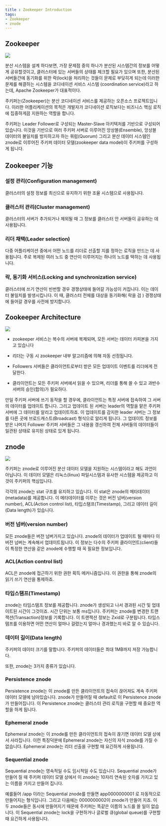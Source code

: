 ```yaml
---
title : Zookeeper Introduction
tags:
- Zookeeper
- znode
---
```


## Zookeeper

![](https://user-images.githubusercontent.com/44635266/66716447-b4ae9480-ee08-11e9-95f5-53f2e4cffdb5.png)

분산 시스템을 설계 하다보면, 가장 문제점 중의 하나가 분산된 시스템간의 정보를 어떻게 공유할것이고, 클러스터에 있는 서버들의 상태를 체크할 필요가 있으며 또한, 분산된 서버들간에 동기화를 위한 락(lock)을 처리하는 것들이 문제로 부딪히게 되는데 이러한 문제를 해결하는 시스템을 코디네이션 서비스 시스템 (coordination service)라고 하는데, Apache Zookeeper가 대표적이다.

주키퍼는(Zookeeper)는 분산 코디네이션 서비스를 제공하는 오픈소스 프로젝트입니다. 이러한 어플리케이션의 목적은 개발자가 코디네이션 로직보다는 비즈니스 핵심 로직에 집중하게끔 지원하는 역할을 합니다.

주키퍼는 Leader Follower로 구성되는 Master-Slave 아키텍처를 기반으로 구성되어 있습니다. 이것을 기반으로 여러 주키퍼 서버로 이루어진 앙상블(Ensemble), 앙상블 데이터의 불일치를 방지하고자 하는 쿼럼(Quorum) 그리고 분산 데이터 시스템인 znode로 이루어진 주키퍼 데이터 모델(zookeeper data model)이 주키퍼를 구성하게 됩니다.

## Zookeeper 기능

### 설정 관리(Configuration management)

클러스터의 설정 정보를 최신으로 유지하기 위한 조율 시스템으로 사용됩니다.

### 클러스터 관리(Cluster management)

클러스터의 서버가 추가되거나 제외될 때 그 정보를 클러스터 안 서버들이 공유하는 데 사용됩니다.

### 리더 채택(Leader selection)

다중 어플리케이션 중에서 어떤 노드를 리더로 선출할 지를 정하는 로직을 만드는 데 사용됩니다. 주로 복제된 여러 노드 중 연산이 이루어지는 하나의 노드를 택하는 데 사용됩니다.

### 락, 동기화 서비스(Locking and synchronization service) 

클러스터에 쓰기 연산이 빈번할 경우 경쟁상태에 들어갈 가능성이 커집니다. 이는 데이터 불일치를 발생시킵니다. 이 때, 클러스터 전체를 대상을 동기화해( 락을 검 ) 경쟁상태에 들어갈 경우를 사전에 방지합니다.

## Zookeeper Architecture

![](https://user-images.githubusercontent.com/44635266/66716557-e542fe00-ee09-11e9-91bd-492b996bfde0.png)

* zookeeper 서비스는 복수의 서버에 복제되며, 모든 서버는 데이터 카피본을 가지고 있습니다

* 리더는 구동 시 zookeeper 내부 알고리즘에 의해 자동 선정됩니다.

* Followers 서버들은 클라이언트로부터 받은 모든 업데이트 이벤트를 리더에게 전달한다.

* 클라이언트는 모든 주키퍼 서버에서 읽을 수 있으며, 리더를 통해 쓸 수 있고 과반수 서버의 승인(합의)가 필요하다.

만일 주키퍼 서버에 쓰기 동작을 할 경우에, 클라이언트는 특정 서버에 접속하여 그 서버의 데이터를 업데이트 합니다. 그리고 업데이트 된 서버는 leader의 역할을 맡은 주키퍼 서버에 그 데이터를 알리고 업데이트하죠. 이 업데이트를 감지한 leader 서버는 그 정보를 다른 곳에 브로드캐스트(Broadcast) 형식으로 알리게 됩니다. 그 업데이트 정보를 받은 나머지 Follower 주키퍼 서버들은 그 내용을 갱신하여 전체 서버들의 데이터들이 일관된 상태로 유지된 상태로 있게 됩니다.


## znode

![](https://user-images.githubusercontent.com/44635266/66716384-2fc37b00-ee08-11e9-8f1b-a9fac18c379e.png)

주키퍼는 znode로 이루어진 분산 데이터 모델을 지원하는 시스템이라고 해도 과언이 아닙니다. 이 데이터 모델은 리눅스(linux) 파일시스템과 유사한 시스템을 제공하고 이것이 주키퍼의 핵심입니다.

각각의 znode는 stat 구조를 유지하고 있습니다. 이 stat은 znode의 메타데이터(metadata)를 제공합니다. 이 메타데이터를 이루는 것은 버전 넘버(version number), ACL(Action control list), 타입스탬프(Timestamp), 그리고 데이터 길이(Data length)가 있습니다.

### 버전 넘버(version number)

모든 znode들은 버전 넘버가지고 있습니다. znode의 데이터가 업데이트 될 때마다 이 버전 넘버는 계속해서 업데이트됩니다. 이 정보는 다수의 주키퍼 클라이언트(client)들이 특정한 연산을 같은 znode에 수행할 때 꼭 필요한 정보입니다.

### ACL(Action control list)

ACL은 znode에 접근하기 위한 권한 획득 메커니즘입니다. 이 권한을 통해 znode의 읽기 쓰기 연산을 통제하죠.

### 타입스탬프(Timestamp)

znode는 타임스탬프 정보를 제공합니다. znode가 생성되고 나서 경과된 시간 및 업데이트된 시간이 그것이죠. 시간 단위는 보통 ms입니다. 주키퍼는 znode를 변경한 트랜잭션(Transaction)정보를 기록합니다. 이 트랜잭션 정보는 Zxid로 구분됩니다. 타임스탬프를 이용하면 어떤 연산이 얼마나 걸렸는지 얼마나 경과했는지 바로 알 수 있습니다.

### 데이터 길이(Data length)

주키퍼의 데이터 크기를 말합니다. 주키퍼의 데이터들은 최대 1MB까지 저장 가능합니다.

또한, znode는 3가지 종류가 있습니다.

### Persistence znode

Persistence znode는 이 znode를 만든 클라이언트의 접속이 끊어져도 계속 주키퍼 데이터 모델에 남아있습니다. znode가 만들어질 때 default로 이 Persistence znode가 만들어집니다. 이 Persistence znode는 클러스터 관리 로직을 구현할 때 중요한 역할을 하게 됩니다.

### Ephemeral znode

Ephemeral znode는 이 znode를 만든 클라이언트의 접속이 끊기면 데이터 모델 상에서 사라집니다. 이런 특징덕분에 Ephemeral znode는 자신의 자식 znode를 가질 수 없습니다. Ephemeral znode는 리더 선출을 구현할 때 요긴하게 사용됩니다.

### Sequential znode

Sequential znode는 영속적일 수도 임시적일 수도 있습니다. Sequential znode가 만들어 질 때 주키퍼 데이터 모델 상에서 이 znode는 10자리 연속된 숫자를 가지고 있는 이름을 가지고 만들어 집니다.

예를들어 /app 이라는 Sequential znode를 만들면 app0000000001 로 자동적으로 만들어지는 형식입니다. 그리고 다음에는 0000000002이 znode가 만들어 지죠. 이 두 znode들은 동시에 만들어지기 때문에 주키퍼는 똑같은 이름의 노드를 쓸 일이 없습니다. 이 Sequential znode는 lock을 구현하거나 글로벌 큐(global queue)를 구현할 때 요긴하게 사용됩니다.




